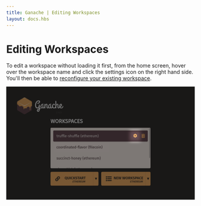 ```yaml
---
title: Ganache | Editing Workspaces
layout: docs.hbs
---
```

# Editing Workspaces

To edit a workspace without loading it first, from the home screen, hover over the workspace name and click the settings icon on the right hand side. You'll then be able to [reconfigure your existing workspace](http://localhost:9000/docs/ganache/workspaces/creating-workspaces#workspace-configuration).

![Edit Workspace](/img/docs/ganache/v2-shared-seese/home-settings.png)